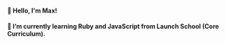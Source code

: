 #### 👋 Hello, I'm Max!
#### 🌱 I’m currently learning Ruby and JavaScript from Launch School (Core Curriculum).
